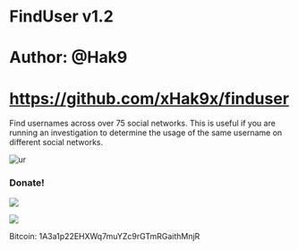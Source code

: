 # FindUser v1.2
# Author: @Hak9
# https://github.com/xHak9x/finduser

Find usernames across over 75 social networks.
This is useful if you are running an investigation to determine the usage of the same username on different social networks.

![ur](https://image.ibb.co/kk5OHe/finduser.png)

### Donate! 
![](https://image.ibb.co/i4ES3U/bc.png)

   ![](https://image.ibb.co/iniWV9/electrum_3_2_2_2018_08_30_21_49_44.png)

Bitcoin: 1A3a1p22EHXWq7muYZc9rGTmRGaithMnjR
